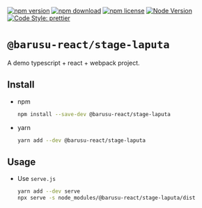 [![npm version](https://img.shields.io/npm/v/@barusu-react/stage-laputa.svg)](https://www.npmjs.com/package/@barusu-react/stage-laputa)
[![npm download](https://img.shields.io/npm/dm/@barusu-react/stage-laputa.svg)](https://www.npmjs.com/package/@barusu-react/stage-laputa)
[![npm license](https://img.shields.io/npm/l/@barusu-react/stage-laputa.svg)](https://www.npmjs.com/package/@barusu-react/stage-laputa)
[![Node Version](https://img.shields.io/node/v/@barusu-react/stage-laputa)](https://github.com/nodejs/node)
[![Code Style: prettier](https://img.shields.io/badge/code_style-prettier-ff69b4.svg?style=flat-square)](https://github.com/prettier/prettier)


# `@barusu-react/stage-laputa`

A demo typescript + react + webpack project.

## Install

* npm

  ```bash
  npm install --save-dev @barusu-react/stage-laputa
  ```

* yarn

  ```bash
  yarn add --dev @barusu-react/stage-laputa
  ```

## Usage

  * Use `serve.js`

    ```bash
    yarn add --dev serve
    npx serve -s node_modules/@barusu-react/stage-laputa/dist
    ```
